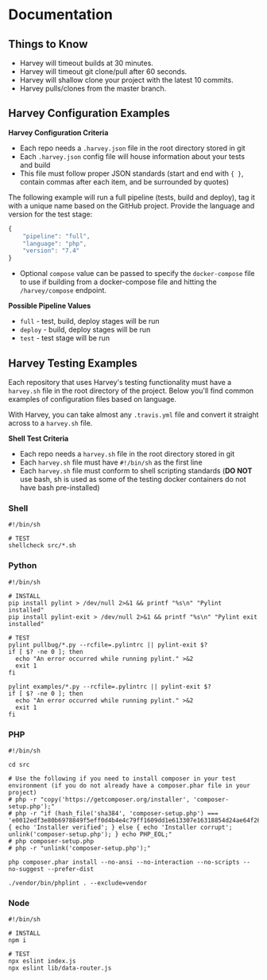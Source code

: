 # Documentation

## Things to Know

- Harvey will timeout builds at 30 minutes.
- Harvey will timeout git clone/pull after 60 seconds.
- Harvey will shallow clone your project with the latest 10 commits.
- Harvey pulls/clones from the master branch.

## Harvey Configuration Examples

**Harvey Configuration Criteria**
- Each repo needs a `.harvey.json` file in the root directory stored in git
- Each `.harvey.json` config file will house information about your tests and build
- This file must follow proper JSON standards (start and end with `{ }`, contain commas after each item, and be surrounded by quotes)

The following example will run a full pipeline (tests, build and deploy), tag it with a unique name based on the GitHub project. Provide the language and version for the test stage:

```javascript
{
    "pipeline": "full",
    "language": "php",
    "version": "7.4"
}
```

* Optional `compose` value can be passed to specify the `docker-compose` file to use if building from a docker-compose file and hitting the `/harvey/compose` endpoint.

**Possible Pipeline Values**
- `full` - test, build, deploy stages will be run
- `deploy` - build, deploy stages will be run
- `test` - test stage will be run

## Harvey Testing Examples

Each repository that uses Harvey's testing functionality must have a `harvey.sh` file in the root directory of the project. Below you'll find common examples of configuration files based on language.

With Harvey, you can take almost any `.travis.yml` file and convert it straight across to a `harvey.sh` file.

**Shell Test Criteria**
- Each repo needs a `harvey.sh` file in the root directory stored in git
- Each `harvey.sh` file must have `#!/bin/sh` as the first line
- Each `harvey.sh` file must conform to shell scripting standards (**DO NOT** use bash, sh is used as some of the testing docker containers do not have bash pre-installed)

### Shell

```shell
#!/bin/sh

# TEST
shellcheck src/*.sh
```

### Python

```shell
#!/bin/sh

# INSTALL
pip install pylint > /dev/null 2>&1 && printf "%s\n" "Pylint installed"
pip install pylint-exit > /dev/null 2>&1 && printf "%s\n" "Pylint exit installed"

# TEST
pylint pullbug/*.py --rcfile=.pylintrc || pylint-exit $?
if [ $? -ne 0 ]; then
  echo "An error occurred while running pylint." >&2
  exit 1
fi

pylint examples/*.py --rcfile=.pylintrc || pylint-exit $?
if [ $? -ne 0 ]; then
  echo "An error occurred while running pylint." >&2
  exit 1
fi
```

### PHP

```shell
#!/bin/sh

cd src

# Use the following if you need to install composer in your test environment (if you do not already have a composer.phar file in your project)
# php -r "copy('https://getcomposer.org/installer', 'composer-setup.php');"
# php -r "if (hash_file('sha384', 'composer-setup.php') === 'e0012edf3e80b6978849f5eff0d4b4e4c79ff1609dd1e613307e16318854d24ae64f26d17af3ef0bf7cfb710ca74755a') { echo 'Installer verified'; } else { echo 'Installer corrupt'; unlink('composer-setup.php'); } echo PHP_EOL;"
# php composer-setup.php
# php -r "unlink('composer-setup.php');"

php composer.phar install --no-ansi --no-interaction --no-scripts --no-suggest --prefer-dist

./vendor/bin/phplint . --exclude=vendor
```

### Node

```shell
#!/bin/sh

# INSTALL
npm i

# TEST
npx eslint index.js
npx eslint lib/data-router.js
```
